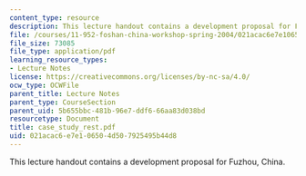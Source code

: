 ```yaml
---
content_type: resource
description: This lecture handout contains a development proposal for Fuzhou, China.
file: /courses/11-952-foshan-china-workshop-spring-2004/021acac6e7e106504d507925495b44d8_case_study_rest.pdf
file_size: 73085
file_type: application/pdf
learning_resource_types:
- Lecture Notes
license: https://creativecommons.org/licenses/by-nc-sa/4.0/
ocw_type: OCWFile
parent_title: Lecture Notes
parent_type: CourseSection
parent_uid: 5b655bbc-481b-96e7-ddf6-66aa83d038bd
resourcetype: Document
title: case_study_rest.pdf
uid: 021acac6-e7e1-0650-4d50-7925495b44d8
---
```

This lecture handout contains a development proposal for Fuzhou, China.